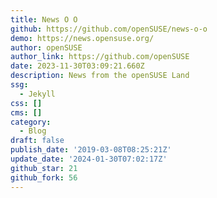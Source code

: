 ```yaml
---
title: News O O
github: https://github.com/openSUSE/news-o-o
demo: https://news.opensuse.org/
author: openSUSE
author_link: https://github.com/openSUSE
date: 2023-11-30T03:09:21.660Z
description: News from the openSUSE Land
ssg:
  - Jekyll
css: []
cms: []
category:
  - Blog
draft: false
publish_date: '2019-03-08T08:25:21Z'
update_date: '2024-01-30T07:02:17Z'
github_star: 21
github_fork: 56
---
```

